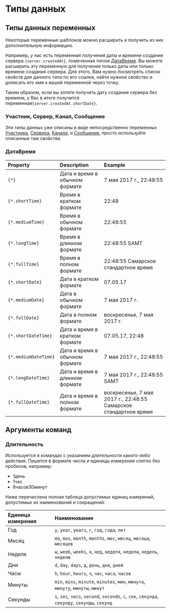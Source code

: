 # Типы данных

## Типы данных переменных

Некоторые переменные шаблонов можно расширить и получить из них дополнительную информацию.

Например, у нас есть переменная получения даты и времени создания сервера `{server.createdAt}`, помеченная типом [ДатаВремя](data-types.md#datavremya). Вы можете расширить эту переменную для получения только даты или только времени создания сервера. Для этого, Вам нужно посмотреть список свойств для данного типа по его ссылке, найти нужное свойство и дописать его имя к вашей переменной через точку.

Таким образом, если вы хотите получить дату создания сервера без времени, у Вас в итоге получится переменная`{server.createdAt.shortDate}`.

### Участник, Сервер, Канал, Сообщение

Эти типы данных уже описаны в виде непосредственно переменных [Участника](template-variables.md#uchastnik), [Сервера](template-variables.md#server), [Канала](template-variables.md#kanal), и [Сообщения](template-variables.md#message), просто используйте описанные там свойства.

### ДатаВремя

| Property | Description | Example |
| :--- | :--- | :--- |
| `{*}` | Дата и время в обычном формате | 7 мая 2017 г., 22:48:55 |
| `{*.shortTime}` | Время в кратком формате | 22:48 |
| `{*.mediumTime}` | Время в обычном формате | 22:48:55 |
| `{*.longTime}` | Время в длинном формате | 22:48:55 SAMT |
| `{*.fullTime}` | Время в полном формате | 22:48:55 Самарское стандартное время |
| `{*.shortDate}` | Дата в кратком формате | 07.05.17 |
| `{*.mediumDate}` | Дата в обычном формате | 7 мая 2017 г. |
| `{*.fullDate}` | Дата в полном формате | воскресенье, 7 мая 2017 г. |
| `{*.shortDateTime}` | Дата и время в кратком формате | 07.05.17, 22:48 |
| `{*.mediumDateTime}` | Дата и время в обычном формате | 7 мая 2017 г., 22:48:55 |
| `{*.longDateTime}` | Дата и время в длинном формате | 7 мая 2017 г., 22:48:55 SAMT |
| `{*.fullDateTime}` | Дата и время в полном формате | воскресенье, 7 мая 2017 г., 22:48:55 Самарское стандартное время |

## Аргументы команд

### Длительность

Используется в командах с указанием длительности какого-либо действия. Пишется в формате числа и единицы измерения слитно без пробелов, например:

* 1день
* 1час
* 8часов30минут

Ниже перечислена полная таблица допустимых единиц измерений, допустимых их наименований и сокращений:

| Единица измерения | Наименование |
| :--- | :--- |
| Год | `y`, `year`, `years`, `г`, `год`, `года`, `лет` |
| Месяц | `mo`, `mos`, `month`, `months`, `мес`, `месяц`, `месяца`, `месяцев` |
| Неделя | `w`, `week`, `weeks`, `н`, `нед`, `неделя`, `недели`, `недель`, `неделю` |
| Дни | `d`, `day`, `days`, `д`, `день`, `дня`, `дней` |
| Часы | `h`, `hour`, `hours`, `ч`, `час`, `часа`, `часов` |
| Минуты | `min`, `mins`, `minute`, `minutes`, `мин`, `минута`, `минуту`, `минуты`, `минут` |
| Секунды | `s`, `sec`, `secs`, `second`, `seconds`, `c`, `сек`, `секунда`, `секунду`, `секунды`, `секунд` |

